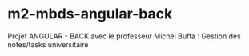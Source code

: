 # m2-mbds-angular-back
Projet ANGULAR - BACK avec le professeur Michel Buffa : Gestion des notes/tasks universitaire

